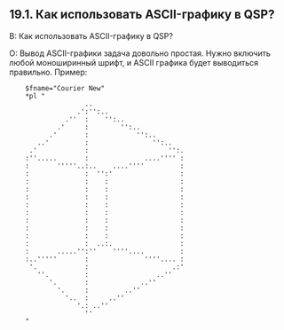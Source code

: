 ## 19.1. Как использовать ASCII-графику в QSP?
<!-- [:faq_19_01] -->
В: Как использовать ASCII-графику в QSP?

О:
	Вывод ASCII-графики задача довольно простая. Нужно включить любой моноширинный шрифт, и ASCII графика будет выводиться правильно. Пример:
```qsp
	$fname="Courier New"
	*pl "
                   ..
                 .':'':..
              .''  :    '':..
            .'     :        '':..
          .'       :            '':..
       ..'         :                '':..
     .'            :                    '':.
    :''.....       :              ....'''' :
    :       '''''..:..    ....''''         :
    :              :  '':'                 :
    :              :    :                  :
    :              :    :                  :
    :              :    :                  :
    :              :    :                  :
    :              :    :                  :
    :              :    :                  :
    :              :    :                  :
    :              :    :                  :
    :              :  ..:.                 :
    :       .....'':''    ''''....         :
    :..'''''       :              ''''.... :
     '.            :                     .:'
       ''.         :                 ..''
          '.       :             ..''
            '.     :         ..''
              '..  :     ..''
                 '.: ..''
                   ''
    "
```
